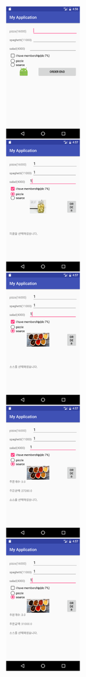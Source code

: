 <br>
<img src=https://github.com/kimsungchan/Android_PizzaOrder/blob/master/app/pics/Screenshot_1480654603.png?raw=true width=200>
<br>
<img src=https://github.com/kimsungchan/Android_PizzaOrder/blob/master/app/pics/Screenshot_1480654635.png?raw=true width=200>
<br>
<img src=https://github.com/kimsungchan/Android_PizzaOrder/blob/master/app/pics/Screenshot_1480654639.png?raw=true width=200>
<br>
<img src=https://github.com/kimsungchan/Android_PizzaOrder/blob/master/app/pics/Screenshot_1480654643.png?raw=true width=200>
<br>
<img src=https://github.com/kimsungchan/Android_PizzaOrder/blob/master/app/pics/Screenshot_1480654661.png?raw=true width=200>
<br>
